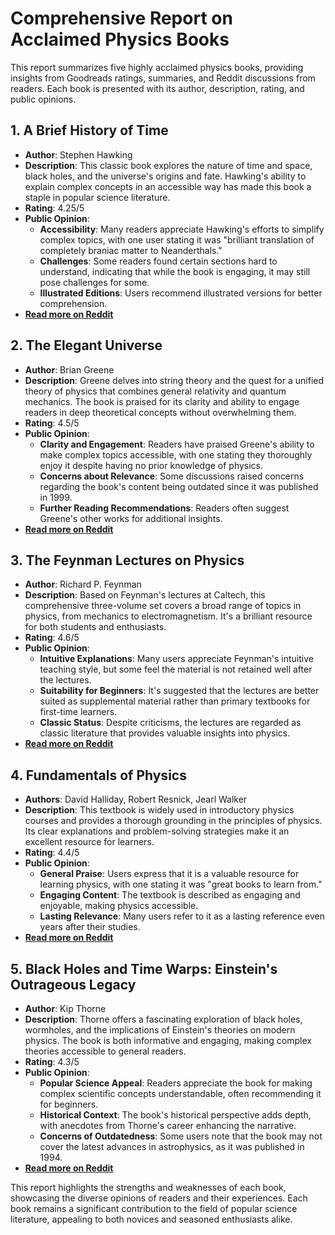 # Comprehensive Report on Acclaimed Physics Books

This report summarizes five highly acclaimed physics books, providing insights from Goodreads ratings, summaries, and Reddit discussions from readers. Each book is presented with its author, description, rating, and public opinions.

## 1. **A Brief History of Time**
   - **Author**: Stephen Hawking  
   - **Description**: This classic book explores the nature of time and space, black holes, and the universe's origins and fate. Hawking's ability to explain complex concepts in an accessible way has made this book a staple in popular science literature.  
   - **Rating**: 4.25/5  
   - **Public Opinion**:
     - **Accessibility**: Many readers appreciate Hawking's efforts to simplify complex topics, with one user stating it was "brilliant translation of completely braniac matter to Neanderthals."
     - **Challenges**: Some readers found certain sections hard to understand, indicating that while the book is engaging, it may still pose challenges for some.
     - **Illustrated Editions**: Users recommend illustrated versions for better comprehension.  
   - **[Read more on Reddit](https://www.reddit.com/r/books/comments/nhzuiq/a_brief_history_of_time_stephen_hawking/)**

## 2. **The Elegant Universe**
   - **Author**: Brian Greene  
   - **Description**: Greene delves into string theory and the quest for a unified theory of physics that combines general relativity and quantum mechanics. The book is praised for its clarity and ability to engage readers in deep theoretical concepts without overwhelming them.  
   - **Rating**: 4.5/5  
   - **Public Opinion**:
     - **Clarity and Engagement**: Readers have praised Greene's ability to make complex topics accessible, with one stating they thoroughly enjoy it despite having no prior knowledge of physics.
     - **Concerns about Relevance**: Some discussions raised concerns regarding the book's content being outdated since it was published in 1999.
     - **Further Reading Recommendations**: Readers often suggest Greene's other works for additional insights.  
   - **[Read more on Reddit](https://www.reddit.com/r/Physics/comments/2cw0f9/does_anyone_else_feel_that_feynmans_lectures_are/)**

## 3. **The Feynman Lectures on Physics**
   - **Author**: Richard P. Feynman  
   - **Description**: Based on Feynman's lectures at Caltech, this comprehensive three-volume set covers a broad range of topics in physics, from mechanics to electromagnetism. It's a brilliant resource for both students and enthusiasts.  
   - **Rating**: 4.6/5  
   - **Public Opinion**:
     - **Intuitive Explanations**: Many users appreciate Feynman's intuitive teaching style, but some feel the material is not retained well after the lectures.
     - **Suitability for Beginners**: It's suggested that the lectures are better suited as supplemental material rather than primary textbooks for first-time learners.
     - **Classic Status**: Despite criticisms, the lectures are regarded as classic literature that provides valuable insights into physics.  
   - **[Read more on Reddit](https://www.reddit.com/r/AskPhysics/comments/125y6sc/if_i_read_all_3_volumes_of_the_feynman_lectures/)**

## 4. **Fundamentals of Physics**
   - **Authors**: David Halliday, Robert Resnick, Jearl Walker  
   - **Description**: This textbook is widely used in introductory physics courses and provides a thorough grounding in the principles of physics. Its clear explanations and problem-solving strategies make it an excellent resource for learners.  
   - **Rating**: 4.4/5  
   - **Public Opinion**:
     - **General Praise**: Users express that it is a valuable resource for learning physics, with one stating it was "great books to learn from."
     - **Engaging Content**: The textbook is described as engaging and enjoyable, making physics accessible.
     - **Lasting Relevance**: Many users refer to it as a lasting reference even years after their studies.  
   - **[Read more on Reddit](https://www.reddit.com/r/AskPhysics/comments/16xkov0/how_is_halliday_and_resnick_fundamentals_of/)**

## 5. **Black Holes and Time Warps: Einstein's Outrageous Legacy**
   - **Author**: Kip Thorne  
   - **Description**: Thorne offers a fascinating exploration of black holes, wormholes, and the implications of Einstein's theories on modern physics. The book is both informative and engaging, making complex theories accessible to general readers.  
   - **Rating**: 4.3/5  
   - **Public Opinion**:
     - **Popular Science Appeal**: Readers appreciate the book for making complex scientific concepts understandable, often recommending it for beginners.
     - **Historical Context**: The book's historical perspective adds depth, with anecdotes from Thorne's career enhancing the narrative.
     - **Concerns of Outdatedness**: Some users note that the book may not cover the latest advances in astrophysics, as it was published in 1994.  
   - **[Read more on Reddit](https://www.reddit.com/r/Physics/comments/4xf9sl/are_feynman_lectures_on_physics_outdated/)**

This report highlights the strengths and weaknesses of each book, showcasing the diverse opinions of readers and their experiences. Each book remains a significant contribution to the field of popular science literature, appealing to both novices and seasoned enthusiasts alike.